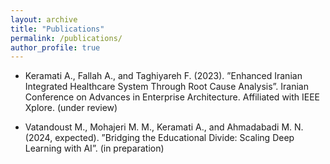 ```yaml
---
layout: archive
title: "Publications"
permalink: /publications/
author_profile: true
---
```


* Keramati A., Fallah A., and Taghiyareh F. (2023). ”Enhanced Iranian Integrated Healthcare System Through Root Cause Analysis”. Iranian Conference on Advances in Enterprise Architecture. Affiliated with IEEE Xplore. (under review)

* Vatandoust M., Mohajeri M. M., Keramati A., and Ahmadabadi M. N. (2024, expected). ”Bridging the Educational Divide: Scaling Deep Learning with AI”. (in preparation)
